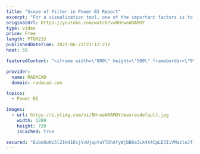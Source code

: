 ```yaml
---
title: "Scope of Filter in Power BI Report"
excerpt: "For a visualization tool, one of the important factors is to filter the data for a specific reporting requirement. Power BI gives you this ability by the Filters pane in the visualization. There are, however, three scopes of filtering, which you need to be aware of. In this short article and video, I"
originalUrl: https://youtube.com/watch?v=BHrweARAMOY
type: video
price: Free
length: PT6M21S
publishedDateTime: 2021-06-23T21:12:21Z
heat: 50

featuredContent: "<iframe width=\"800\" height=\"500\" frameborder=\"0\" src=\"https://www.youtube.com/embed/BHrweARAMOY\" allow=\"accelerometer; autoplay; encrypted-media; gyroscope; picture-in-picture\" allowfullscreen></iframe>"

provider:
  name: RADACAD
  domain: radacad.com

topics:
  - Power BI

images:
  - url: https://i.ytimg.com/vi/BHrweARAMOY/maxresdefault.jpg
    width: 1280
    height: 720
    isCached: true

secured: "EuboUuNz5l21Hd1KxjVvUjwpYuY7DhAfyWjbB8a3Lk4X4CpLE3IiVMazlnJf7jcSsgjUSi/oEL+gbMJYtMnZ0yEjAuz5MliELFczG0KvoFuZN42lmrbQq4DqnyL//yjMx6LV/d0vRIoErXY1iB8I1d3+D+LrgCQZKUlBioCEdhSx4SEPe9ekDHLWBGLwlPPgWXlQ/YlCCcns4lwYOdCsQCN7k8W5wtQttUJN6fzUbeLAos4IvxX4PLefZqxYS1+eEtymx5f0s5iqmhCLBoy2gGCY3rvOGWJe/7m4oOnKzF+AjdGF0tY23j0HZJLW1BNBwz+e8kJxdIhT7zaVzNh8TYtg8SPfEdlcM5hHP2rH1hcayh6oCtek1E6nBmEuk7pP+edG9kQQWmPesUqEl2wlBQL2sJ8XQkK77jHfhBbbIfQ=;OfYlwIWh2YEQJz/lVV6HfA=="
---
```


